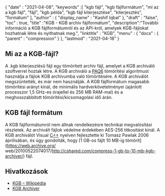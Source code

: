 {
  "date" : "2021-04-08",
  "keywords" :[ "kgb fájl", "kgb fájlformátum", "mi az a kgb fájl", "fájl", "kgb példa", "kgb fájl kiterjesztése", "kiterjesztés", "formátum" ],
  "author" : {
    "display_name" : "Kashif Iqbal"
},
  "draft" : "false",
  "toc" : true,
  "title" :"KGB - KGB archív fájlformátum",
  "description":"További információ a KGB fájlformátumról és az API-król, amelyek KGB-fájlokat hozhatnak létre és nyithatnak meg.",
  "linktitle" : "KGB",
  "menu" : {
    "docs" : {
      "parent" : "compression"
}
},
  "lastmod" : "2021-04-18"
}

## Mi az a KGB-fájl?

A .kgb kiterjesztésű fájl egy tömörített archív fájl, amelyet a KGB archiváló szoftverrel hoztak létre. A KGB archiváló a [PAQ6](https://en.wikipedia.org/wiki/PAQ6) tömörítési algoritmust használja a fájlok KGB archívumba való tömörítésére. A KGB archiválót megszüntették, és már nem használják. A KGB fájlformátum magasabb tömörítési arányt kínál, de minimális hardverkövetelményei (ajánlott processzor 1,5 GHz-es órajellel és 256 MB RAM-mal) és a meghosszabbított tömörítési/kicsomagolási idő árán.

## KGB fájl formátum

A KGB fájlformátumról nem állnak rendelkezésre technikai megvalósítási részletek. Az archivált fájlok védelme érdekében AES-256 titkosítást kínál. A KGB archiválót Visual [C++](/hu/programming/cpp/) nyelven fejlesztette ki Tomasz Pawlak 2006 áprilisában, és úgy gondolták, hogy [1 GB-os fájlt 10 MB-ig tömörít](https://web.archive.org/ web/20100522074017/http://cshared.com/compress-1-gb-to-10-mb-kgb-archiver/) fájl.

## Hivatkozások

* [KGB – Wikipédia](https://en.wikipedia.org/wiki/KGB_Archiver)
* [KGB Archiver](https://sourceforge.net/projects/kgbarchiver/)

